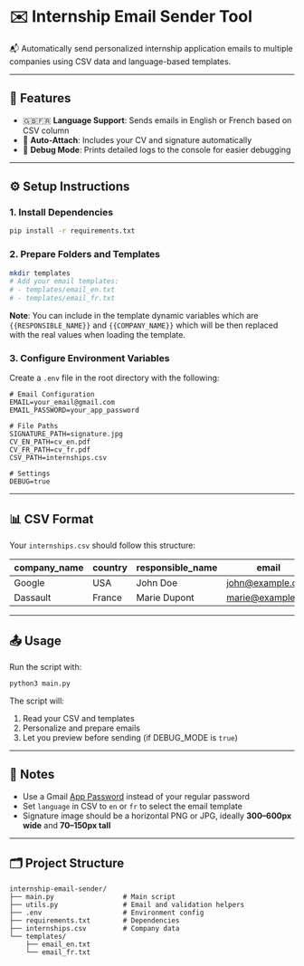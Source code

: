 # ✉️ Internship Email Sender Tool

📬 Automatically send personalized internship application emails to multiple companies using CSV data and language-based templates.

---

## 🚀 Features

- 🇬🇧🇫🇷 **Language Support**: Sends emails in English or French based on CSV column
- 📎 **Auto-Attach**: Includes your CV and signature automatically
- 🐛 **Debug Mode**: Prints detailed logs to the console for easier debugging

---

## ⚙️ Setup Instructions

### 1. Install Dependencies

```bash
pip install -r requirements.txt
```

### 2. Prepare Folders and Templates

```bash
mkdir templates
# Add your email templates:
# - templates/email_en.txt
# - templates/email_fr.txt
```
**Note**: You can include in the template dynamic variables which are `{{RESPONSIBLE_NAME}}` and `{{COMPANY_NAME}}` which will be then replaced with the real values when loading the template.

### 3. Configure Environment Variables

Create a `.env` file in the root directory with the following:

```env
# Email Configuration
EMAIL=your_email@gmail.com
EMAIL_PASSWORD=your_app_password

# File Paths
SIGNATURE_PATH=signature.jpg
CV_EN_PATH=cv_en.pdf
CV_FR_PATH=cv_fr.pdf
CSV_PATH=internships.csv

# Settings
DEBUG=true
```

---

## 📊 CSV Format

Your `internships.csv` should follow this structure:

| company_name | country | responsible_name | email            | language |
| ------------ | ------- | ---------------- | ---------------- | -------- |
| Google       | USA     | John Doe         | john@example.com | en       |
| Dassault     | France  | Marie Dupont     | marie@example.fr | fr       |

---

## 📤 Usage

Run the script with:

```bash
python3 main.py
```

The script will:

1. Read your CSV and templates
2. Personalize and prepare emails
3. Let you preview before sending (if DEBUG_MODE is `true`)

---

## 🧠 Notes

- Use a Gmail [App Password](https://support.google.com/accounts/answer/185833) instead of your regular password
- Set `language` in CSV to `en` or `fr` to select the email template
- Signature image should be a horizontal PNG or JPG, ideally **300–600px wide** and **70–150px tall**

---

## 🗂 Project Structure

```
internship-email-sender/
├── main.py                 # Main script
├── utils.py                # Email and validation helpers
├── .env                    # Environment config
├── requirements.txt        # Dependencies
├── internships.csv         # Company data
└── templates/
    ├── email_en.txt
    └── email_fr.txt
```

